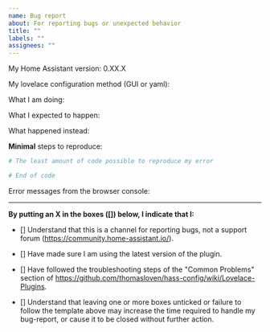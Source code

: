 ```yaml
---
name: Bug report
about: For reporting bugs or unexpected behavior
title: ""
labels: ""
assignees: ""
---
```


My Home Assistant version: 0.XX.X

My lovelace configuration method (GUI or yaml):

What I am doing:

What I expected to happen:

What happened instead:

**Minimal** steps to reproduce:

```yaml
# The least amount of code possible to reproduce my error

# End of code
```

Error messages from the browser console:

---

**By putting an X in the boxes ([]) below, I indicate that I:**

- [] Understand that this is a channel for reporting bugs, not a support forum (https://community.home-assistant.io/).

- [] Have made sure I am using the latest version of the plugin.

- [] Have followed the troubleshooting steps of the "Common Problems" section of https://github.com/thomasloven/hass-config/wiki/Lovelace-Plugins.

- [] Understand that leaving one or more boxes unticked or failure to follow the template above may increase the time required to handle my bug-report, or cause it to be closed without further action.
